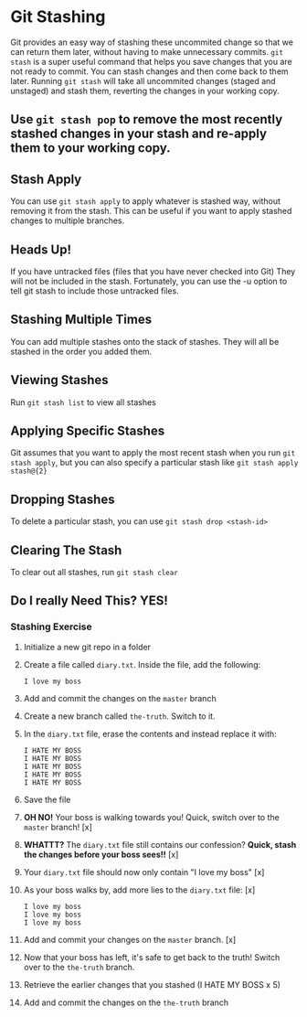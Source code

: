 # Git Stashing

Git provides an easy way of stashing these uncommited change so that we can return them later, without having to make unnecessary commits.
`git stash` is a super useful command that helps you save changes that you are not ready to commit. You can stash changes and then come back to them later.
Running `git stash` will take all uncommited changes (staged and unstaged) and stash them, reverting the changes in your working copy.
## Use `git stash pop` to remove the most recently stashed changes in your stash and re-apply them to your working copy.

## Stash Apply
You can use `git stash apply` to apply whatever is stashed way, without removing it from the stash. This can be useful if you want to apply stashed changes to multiple branches.

## Heads Up!
If you have untracked files (files that you have never checked into Git) They will not be included in the stash.
Fortunately, you can use the -u option to tell git stash to include those untracked files.

## Stashing Multiple Times
You can add multiple stashes onto the stack of stashes. They will all be stashed in the order you added them.

## Viewing Stashes
Run `git stash list` to view all stashes

## Applying Specific Stashes
Git assumes that you want to apply the most recent stash when you run `git stash apply`, but you can also specify a particular stash like `git stash apply stash@{2}`

## Dropping Stashes
To delete a particular stash, you can use `git stash drop <stash-id>`

## Clearing The Stash
To clear out all stashes, run `git stash clear`

## Do I really Need This? YES!

### Stashing Exercise

1. Initialize a new git repo in a folder
2. Create a file called `diary.txt`.  Inside the file, add the following:
    
    ```
    I love my boss
    ```
    
3. Add and commit the changes on the `master` branch
4. Create a new branch called `the-truth`.  Switch to it.
5. In the `diary.txt` file, erase the contents and instead replace it with:
    
    ```
    I HATE MY BOSS
    I HATE MY BOSS
    I HATE MY BOSS
    I HATE MY BOSS
    I HATE MY BOSS
    ```
    
6. Save the file
7. **OH NO!** Your boss is walking towards you! Quick, switch over to the `master` branch! [x]
8. **WHATTT?** The `diary.txt` file still contains our confession?  **Quick, stash the changes before your boss sees!!** [x]
9. Your `diary.txt` file should now only contain "I love my boss" [x]
10. As your boss walks by, add more lies to the `diary.txt` file: [x]
    
    ```
    I love my boss
    I love my boss
    I love my boss
    ```
    
11. Add and commit your changes on the `master` branch. [x]
12. Now that your boss has left, it's safe to get back to the truth! Switch over to the `the-truth` branch.
13. Retrieve the earlier changes that you stashed (I HATE MY BOSS x 5)
14. Add and commit the changes on the `the-truth` branch